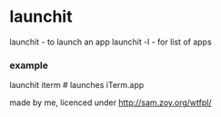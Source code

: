 # launchit

  launchit <name> - to launch an app
  launchit -l - for list of apps

### example

  launchit iterm # launches iTerm.app


made by me,
licenced under http://sam.zoy.org/wtfpl/
